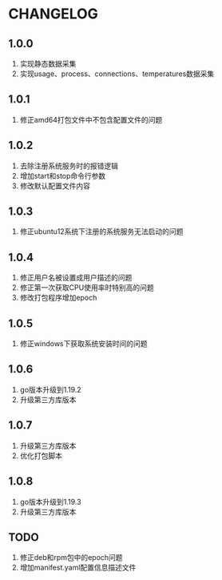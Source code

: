 # CHANGELOG

## 1.0.0

1. 实现静态数据采集
2. 实现usage、process、connections、temperatures数据采集

## 1.0.1

1. 修正amd64打包文件中不包含配置文件的问题

## 1.0.2

1. 去除注册系统服务时的报错逻辑
2. 增加start和stop命令行参数
3. 修改默认配置文件内容

## 1.0.3

1. 修正ubuntu12系统下注册的系统服务无法启动的问题

## 1.0.4

1. 修正用户名被设置成用户描述的问题
2. 修正第一次获取CPU使用率时特别高的问题
3. 修改打包程序增加epoch

## 1.0.5

1. 修正windows下获取系统安装时间的问题

## 1.0.6

1. go版本升级到1.19.2
2. 升级第三方库版本

## 1.0.7

1. 升级第三方库版本
2. 优化打包脚本

## 1.0.8

1. go版本升级到1.19.3
2. 升级第三方库版本

## TODO

1. 修正deb和rpm包中的epoch问题
2. 增加manifest.yaml配置信息描述文件